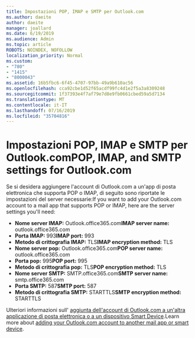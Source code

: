 ```yaml
---
title: Impostazioni POP, IMAP e SMTP per Outlook.com
ms.author: daeite
author: daeite
manager: joallard
ms.date: 6/19/2019
ms.audience: Admin
ms.topic: article
ROBOTS: NOINDEX, NOFOLLOW
localization_priority: Normal
ms.custom:
- "780"
- "1415"
- "8000043"
ms.assetid: 16b5fbc6-6f45-4707-97bb-49a9b610ac56
ms.openlocfilehash: cca92cbe1d52f65acdf99fc4d1e2f5a3a8309248
ms.sourcegitcommit: 1f37393e4f7af79e7d8e9fb0661cbed59a5d7134
ms.translationtype: MT
ms.contentlocale: it-IT
ms.lasthandoff: 07/16/2019
ms.locfileid: "35704816"
---
```

# <a name="pop-imap-and-smtp-settings-for-outlookcom"></a><span data-ttu-id="04d33-102">Impostazioni POP, IMAP e SMTP per Outlook.com</span><span class="sxs-lookup"><span data-stu-id="04d33-102">POP, IMAP, and SMTP settings for Outlook.com</span></span>

<span data-ttu-id="04d33-103">Se si desidera aggiungere l'account di Outlook.com a un'app di posta elettronica che supporta POP o IMAP, di seguito sono riportate le impostazioni del server necessarie:</span><span class="sxs-lookup"><span data-stu-id="04d33-103">If you want to add your Outlook.com account to a mail app that supports POP or IMAP, here are the server settings you'll need:</span></span>
  
- <span data-ttu-id="04d33-104">**Nome server IMAP:** Outlook.office365.com</span><span class="sxs-lookup"><span data-stu-id="04d33-104">**IMAP server name:** outlook.office365.com</span></span>
- <span data-ttu-id="04d33-105">**Porta IMAP:** 993</span><span class="sxs-lookup"><span data-stu-id="04d33-105">**IMAP port:** 993</span></span>
- <span data-ttu-id="04d33-106">**Metodo di crittografia IMAP:** TLS</span><span class="sxs-lookup"><span data-stu-id="04d33-106">**IMAP encryption method:** TLS</span></span>
- <span data-ttu-id="04d33-107">**Nome server pop:** Outlook.office365.com</span><span class="sxs-lookup"><span data-stu-id="04d33-107">**POP server name:** outlook.office365.com</span></span>  
- <span data-ttu-id="04d33-108">**Porta pop:** 995</span><span class="sxs-lookup"><span data-stu-id="04d33-108">**POP port:** 995</span></span>  
- <span data-ttu-id="04d33-109">**Metodo di crittografia pop:** TLS</span><span class="sxs-lookup"><span data-stu-id="04d33-109">**POP encryption method:** TLS</span></span>  
- <span data-ttu-id="04d33-110">**Nome server SMTP:** SMTP.office365.com</span><span class="sxs-lookup"><span data-stu-id="04d33-110">**SMTP server name:** smtp.office365.com</span></span>
- <span data-ttu-id="04d33-111">**Porta SMTP:** 587</span><span class="sxs-lookup"><span data-stu-id="04d33-111">**SMTP port:** 587</span></span>
- <span data-ttu-id="04d33-112">**Metodo di crittografia SMTP:** STARTTLS</span><span class="sxs-lookup"><span data-stu-id="04d33-112">**SMTP encryption method:** STARTTLS</span></span>

<span data-ttu-id="04d33-113">Ulteriori informazioni sull' [aggiunta dell'account di Outlook.com a un'altra applicazione di posta elettronica o a un dispositivo Smart Device](https://support.office.com/article/73f3b178-0009-41ae-aab1-87b80fa94970?wt.mc_id=Office_Outlook_com_Alchemy).</span><span class="sxs-lookup"><span data-stu-id="04d33-113">Learn more about [adding your Outlook.com account to another mail app or smart device](https://support.office.com/article/73f3b178-0009-41ae-aab1-87b80fa94970?wt.mc_id=Office_Outlook_com_Alchemy).</span></span>